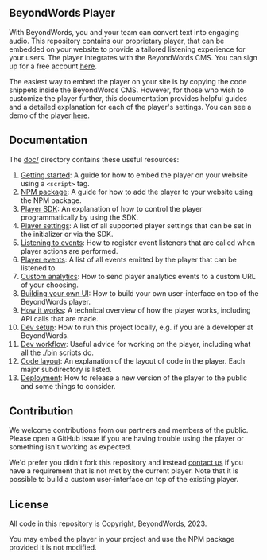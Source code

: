 ## BeyondWords Player

With BeyondWords, you and your team can convert text into engaging audio. This
repository contains our proprietary player, that can be embedded on your website
to provide a tailored listening experience for your users. The player integrates
with the BeyondWords CMS. You can sign up for a free account
[here](https://dash.beyondwords.io/auth/signup).

The easiest way to embed the player on your site is by copying the code snippets
inside the BeyondWords CMS. However, for those who wish to customize the
player further, this documentation provides helpful guides and a detailed
explanation for each of the player's settings. You can see a demo of the player
[here](https://beyondwords-io.github.io/playback-from-paragraphs-prototype/).

## Documentation

The [doc/](doc/) directory contains these useful resources:

1. [Getting started](./doc/getting-started.md): A guide for how
to embed the player on your website using a `<script>` tag.
2. [NPM package](./doc/npm-package.md): A guide for how to add the
player to your website using the NPM package.
3. [Player SDK](./doc/player-sdk.md): An explanation of how to control the
player programmatically by using the SDK.
4. [Player settings](./doc/player-settings.md): A list of all supported player
settings that can be set in the initializer or via the SDK.
5. [Listening to events](./doc/listening-to-events.md): How to register event
listeners that are called when player actions are performed.
6. [Player events](./doc/player-events.md): A list of all events emitted by
the player that can be listened to.
7. [Custom analytics](./doc/custom-analytics.md): How to send player analytics
events to a custom URL of your choosing.
8. [Building your own UI](./doc/building-your-own-ui.md): How to build your own
user-interface on top of the BeyondWords player.
9. [How it works](./doc/how-it-works.md): A technical overview of how the
player works, including API calls that are made.
10. [Dev setup](./doc/dev-setup.md): How to run this project locally, e.g. if
you are a developer at BeyondWords.
11. [Dev workflow](./doc/dev-workflow.md): Useful advice for working on the
player, including what all the [./bin](bin/) scripts do.
12. [Code layout](./doc/code-layout.md): An explanation of the layout of code in
the player. Each major subdirectory is listed.
13. [Deployment](./doc/deployment.md): How to release a new version of the player
to the public and some things to consider.

## Contribution

We welcome contributions from our partners and members of the public. Please
open a GitHub issue if you are having trouble using the player or something
isn't working as expected.

We'd prefer you didn't fork this repository and instead
[contact us](mailto:support@beyondwords.io) if you have a requirement that is
not met by the current player. Note that it is possible to build a custom
user-interface on top of the existing player.

## License

All code in this repository is Copyright, BeyondWords, 2023.

You may embed the player in your project and use the NPM package provided it is
not modified.
